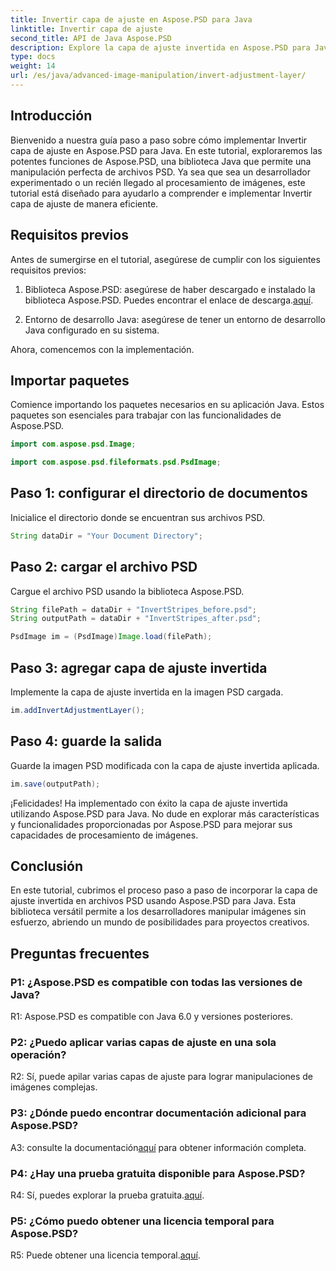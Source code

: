 ```yaml
---
title: Invertir capa de ajuste en Aspose.PSD para Java
linktitle: Invertir capa de ajuste
second_title: API de Java Aspose.PSD
description: Explore la capa de ajuste invertida en Aspose.PSD para Java. Una potente biblioteca Java para una manipulación perfecta de archivos PSD.
type: docs
weight: 14
url: /es/java/advanced-image-manipulation/invert-adjustment-layer/
---
```

## Introducción

Bienvenido a nuestra guía paso a paso sobre cómo implementar Invertir capa de ajuste en Aspose.PSD para Java. En este tutorial, exploraremos las potentes funciones de Aspose.PSD, una biblioteca Java que permite una manipulación perfecta de archivos PSD. Ya sea que sea un desarrollador experimentado o un recién llegado al procesamiento de imágenes, este tutorial está diseñado para ayudarlo a comprender e implementar Invertir capa de ajuste de manera eficiente.

## Requisitos previos

Antes de sumergirse en el tutorial, asegúrese de cumplir con los siguientes requisitos previos:

1. Biblioteca Aspose.PSD: asegúrese de haber descargado e instalado la biblioteca Aspose.PSD. Puedes encontrar el enlace de descarga.[aquí](https://releases.aspose.com/psd/java/).

2. Entorno de desarrollo Java: asegúrese de tener un entorno de desarrollo Java configurado en su sistema.

Ahora, comencemos con la implementación.

## Importar paquetes

Comience importando los paquetes necesarios en su aplicación Java. Estos paquetes son esenciales para trabajar con las funcionalidades de Aspose.PSD.

```java
import com.aspose.psd.Image;

import com.aspose.psd.fileformats.psd.PsdImage;
```

## Paso 1: configurar el directorio de documentos

Inicialice el directorio donde se encuentran sus archivos PSD.

```java
String dataDir = "Your Document Directory";
```

## Paso 2: cargar el archivo PSD

Cargue el archivo PSD usando la biblioteca Aspose.PSD.

```java
String filePath = dataDir + "InvertStripes_before.psd";
String outputPath = dataDir + "InvertStripes_after.psd";

PsdImage im = (PsdImage)Image.load(filePath);
```

## Paso 3: agregar capa de ajuste invertida

Implemente la capa de ajuste invertida en la imagen PSD cargada.

```java
im.addInvertAdjustmentLayer();
```

## Paso 4: guarde la salida

Guarde la imagen PSD modificada con la capa de ajuste invertida aplicada.

```java
im.save(outputPath);
```

¡Felicidades! Ha implementado con éxito la capa de ajuste invertida utilizando Aspose.PSD para Java. No dude en explorar más características y funcionalidades proporcionadas por Aspose.PSD para mejorar sus capacidades de procesamiento de imágenes.

## Conclusión

En este tutorial, cubrimos el proceso paso a paso de incorporar la capa de ajuste invertida en archivos PSD usando Aspose.PSD para Java. Esta biblioteca versátil permite a los desarrolladores manipular imágenes sin esfuerzo, abriendo un mundo de posibilidades para proyectos creativos.

## Preguntas frecuentes

### P1: ¿Aspose.PSD es compatible con todas las versiones de Java?

R1: Aspose.PSD es compatible con Java 6.0 y versiones posteriores.

### P2: ¿Puedo aplicar varias capas de ajuste en una sola operación?

R2: Sí, puede apilar varias capas de ajuste para lograr manipulaciones de imágenes complejas.

### P3: ¿Dónde puedo encontrar documentación adicional para Aspose.PSD?

 A3: consulte la documentación[aquí](https://reference.aspose.com/psd/java/) para obtener información completa.

### P4: ¿Hay una prueba gratuita disponible para Aspose.PSD?

 R4: Sí, puedes explorar la prueba gratuita.[aquí](https://releases.aspose.com/).

### P5: ¿Cómo puedo obtener una licencia temporal para Aspose.PSD?

R5: Puede obtener una licencia temporal.[aquí](https://purchase.aspose.com/temporary-license/).